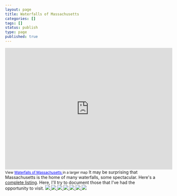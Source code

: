 ```yaml
---
layout: page
title: Waterfalls of Massachusetts
categories: []
tags: []
status: publish
type: page
published: true
---
```

<iframe src="http://maps.google.com/maps/ms?msa=0&amp;msid=214490968088440958659.0004bc8d0f86282013431&amp;ie=UTF8&amp;ll=42.601282,-72.477287&amp;spn=0.226495,1.401942&amp;t=h&amp;output=embed" frameborder="0" marginwidth="0" marginheight="0" scrolling="no" width="550" height="400"></iframe>
<small>View <a style="color: #0000ff; text-align: left;" href="http://maps.google.com/maps/ms?msa=0&amp;msid=214490968088440958659.0004bc8d0f86282013431&amp;ie=UTF8&amp;ll=42.601282,-72.477287&amp;spn=0.226495,1.401942&amp;t=h&amp;source=embed">Waterfalls of Massachusetts </a> in a larger map</small>
It may be surprising that Massachusetts is the home of many waterfalls, some spectacular. Here's a <a href="http://www.newenglandwaterfalls.com/massachusetts.php">complete listing</a>. Here, I'll try to document those that I've had the opportunity to visit.

<table class="table table-striped>
<tr>
<td>Blah blah blah
</td>
<td>foo bah blah
</td>

</tr>
</table><!-- Darkbox -->
<div class="darkbox">
<a href="https://dl.dropboxusercontent.com/u/52804626/waterfalls-of-ma/dsc_4431.jpg" data-darkbox="waterfalls-of-ma">
  <img src="https://dl.dropboxusercontent.com/u/52804626/waterfalls-of-ma/thumbs/dsc_4431.jpg" />
</a>
<a href="https://dl.dropboxusercontent.com/u/52804626/waterfalls-of-ma/dsc_4562.jpg" data-darkbox="waterfalls-of-ma">
  <img src="https://dl.dropboxusercontent.com/u/52804626/waterfalls-of-ma/thumbs/dsc_4562.jpg" />
</a>
<a href="https://dl.dropboxusercontent.com/u/52804626/waterfalls-of-ma/dsc_5189a.jpg" data-darkbox="waterfalls-of-ma">
  <img src="https://dl.dropboxusercontent.com/u/52804626/waterfalls-of-ma/thumbs/dsc_5189a.jpg" />
</a>
<a href="https://dl.dropboxusercontent.com/u/52804626/waterfalls-of-ma/dsc_5399.jpg" data-darkbox="waterfalls-of-ma">
  <img src="https://dl.dropboxusercontent.com/u/52804626/waterfalls-of-ma/thumbs/dsc_5399.jpg" />
</a>
<a href="https://dl.dropboxusercontent.com/u/52804626/waterfalls-of-ma/dsc_5454.jpg" data-darkbox="waterfalls-of-ma">
  <img src="https://dl.dropboxusercontent.com/u/52804626/waterfalls-of-ma/thumbs/dsc_5454.jpg" />
</a>
<a href="https://dl.dropboxusercontent.com/u/52804626/waterfalls-of-ma/dsc_5678.jpg" data-darkbox="waterfalls-of-ma">
  <img src="https://dl.dropboxusercontent.com/u/52804626/waterfalls-of-ma/thumbs/dsc_5678.jpg" />
</a>
<a href="https://dl.dropboxusercontent.com/u/52804626/waterfalls-of-ma/dsc_6332.jpg" data-darkbox="waterfalls-of-ma">
  <img src="https://dl.dropboxusercontent.com/u/52804626/waterfalls-of-ma/thumbs/dsc_6332.jpg" />
</a>

</div>
<!-- End darkbox -->